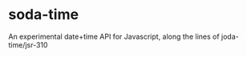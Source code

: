 soda-time
=========

An experimental date+time API for Javascript, along the lines of joda-time/jsr-310